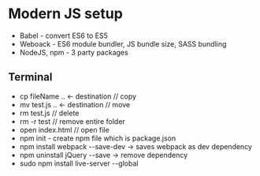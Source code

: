 # Modern JS setup

* Babel - convert ES6 to ES5
* Weboack - ES6 module bundler, JS bundle size, SASS bundling
* NodeJS, npm - 3 party packages

## Terminal

* cp fileName .. &larr; destination // copy
* mv test.js .. &larr; destination // move
* rm test.js // delete
* rm -r test // remove entire folder
* open index.html // open file
* npm init - create npm file which is package.json
* npm install webpack --save-dev &rarr; saves webpack as dev dependency
* npm uninstall jQuery --save &rarr; remove dependency
* sudo npm install live-server --global


